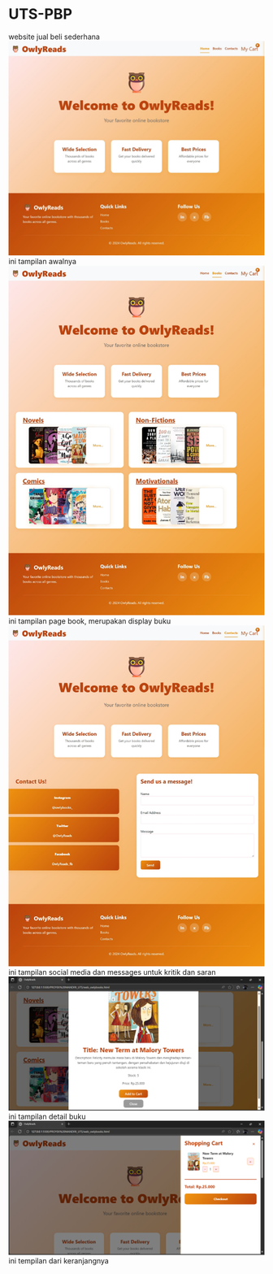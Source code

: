 # UTS-PBP
website jual beli sederhana 
![alt text](https://github.com/yeay-0/UTS-PBP/blob/main/screenshots/Screenshot_23-10-2025_202128_127.0.0.1.jpeg)
ini tampilan awalnya
![alt text](https://github.com/yeay-0/UTS-PBP/blob/main/screenshots/Screenshot_23-10-2025_20222_127.0.0.1.jpeg)
ini tampilan page book, merupakan display buku
![alt text](https://github.com/yeay-0/UTS-PBP/blob/main/screenshots/Screenshot_23-10-2025_202226_127.0.0.1.jpeg)
ini tampilan social media dan messages untuk kritik dan saran
![alt text](https://github.com/yeay-0/UTS-PBP/blob/main/screenshots/Screenshot%202025-10-23%20202324.png)
ini tampilan detail buku
![alt text](https://github.com/yeay-0/UTS-PBP/blob/main/screenshots/Screenshot%202025-10-23%20202337.png)
ini tempilan dari keranjangnya
